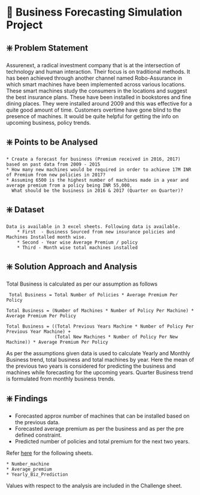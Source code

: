 # 📍 Business Forecasting Simulation Project 

## ❇️ Problem Statement

Assurenext, a radical investment company that is at the intersection of technology and human interaction. Their focus is on traditional methods. It has been achieved through another channel named Robo-Assurance in which smart machines have been implemented across various locations. These smart machines study the consumers in the locations and suggest the best insurance plans. These have been installed in bookstores and fine dining places. They were installed around 2009 and this was effective for a quite good amount of time. Customers overtime have gone blind to the presence of machines. It would be quite helpful for getting the info on upcoming business, policy trends.


## ❇️ Points to be Analysed

    * Create a forecast for business (Premium received in 2016, 2017) based on past data from 2009 - 2015
    * How many new machines would be required in order to achieve 17M INR of Premium from new policies in 2017?
    * Assuming 6500 is the highest number of machines made in a year and average premium from a policy being INR 55,000, 
      What should be the business in 2016 & 2017 (Quarter on Quarter)? 
      
## ❇️ Dataset

    Data is available in 3 excel sheets. Following data is available.
        * First  - Business Sourced from new insurance policies and Machines Installed month wise.
        * Second - Year wise Average Premium / policy 
        * Third - Month wise total machines installed
        
## ❇️ Solution Approach and Analysis

Total Business is calculated as per our assumption as follows

     Total Business = Total Number of Policies * Average Premium Per Policy

    Total Business = (Number of Machines * Number of Policy Per Machine) * Average Premium Per Policy

    Total Business = ((Total Previous Years Machine * Number of Policy Per Previous Year Machine) + 
                      (Total New Machines * Number of Policy Per New Machine)) * Average Premium Per Policy

As per the assumptions given data is used to calculate Yearly and Monthly Business trend, total business and total machines by year. 
Here the mean of the previous two years is considered for predicting the business and machines while forecasting for the upcoming years. 
Quarter Business trend is formulated from monthly business trends. 

## ❇️ Findings 

* Forecasted approx number of machines that can be installed based on the previous data. 
* Forecasted average premium as per the business and as per the pre defined constraint.
* Predicted number of policies and total premium for the next two years.

Refer [here](https://github.com/sarathchandrikak/Business-Analyst/blob/main/Excel/Simulation_Project.xlsx) for the following sheets. 

    * Number_machine
    * Average_premium
    * Yearly_Biz_Prediction
    
Values with respect to the analysis are included in the Challenge sheet. 












